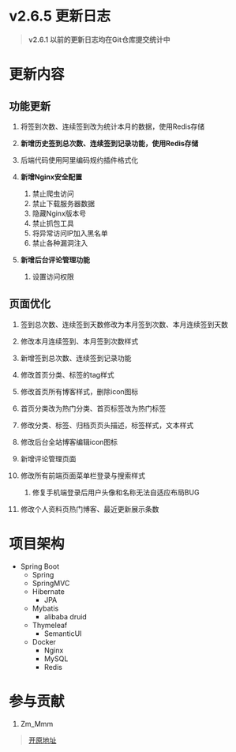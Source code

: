 # v2.6.5 更新日志

> **v2.6.1 以前的更新日志均在Git仓库提交统计中**

# 更新内容

## 功能更新

1. 将签到次数、连续签到改为统计本月的数据，使用Redis存储
2. **新增历史签到总次数、连续签到记录功能，使用Redis存储**
3. 后端代码使用阿里编码规约插件格式化
4. **新增Nginx安全配置**
    1. 禁止爬虫访问
    2. 禁止下载服务器数据
    3. 隐藏Nginx版本号
    4. 禁止抓包工具
    5. 将异常访问IP加入黑名单
    6. 禁止各种漏洞注入
    
5. **新增后台评论管理功能**
    1. 设置访问权限

## 页面优化

1. 签到总次数、连续签到天数修改为本月签到次数、本月连续签到天数
2. 修改本月连续签到、本月签到次数样式
3. 新增签到总次数、连续签到记录功能
4. 修改首页分类、标签的tag样式
5. 修改首页所有博客样式，删除icon图标
6. 首页分类改为热门分类、首页标签改为热门标签
7. 修改分类、标签、归档页页头描述，标签样式，文本样式
8. 修改后台全站博客编辑icon图标
9. 新增评论管理页面
10. 修改所有前端页面菜单栏登录与搜索样式
    1. 修复手机端登录后用户头像和名称无法自适应布局BUG
    
11. 修改个人资料页热门博客、最近更新展示条数

# 项目架构

- Spring Boot
    - Spring
    - SpringMVC
    - Hibernate
        - JPA
    - Mybatis
        - alibaba druid
    - Thymeleaf
        - SemanticUI
    - Docker
        - Nginx
        - MySQL
        - Redis
    
# 参与贡献

1.  Zm_Mmm

> [开原地址](https://gitee.com/zm_mmm/blog "开原地址")